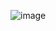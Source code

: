 ![image](https://github.com/gabrielricardosilva/Site-Pizzaria/assets/93540978/a4fe2769-7e74-443d-b5df-f2e6dbf4e63d)
